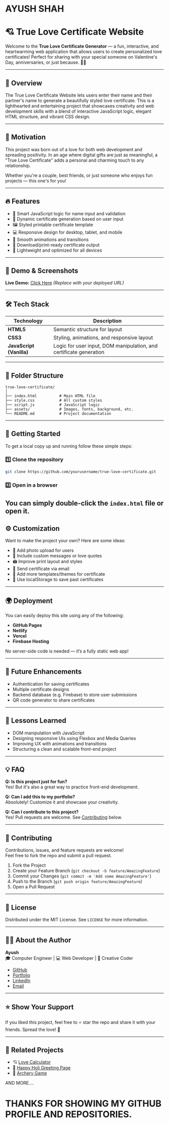 # AYUSH SHAH #

# 💘 True Love Certificate Website

Welcome to the **True Love Certificate Generator** — a fun, interactive, and heartwarming web application that allows users to create personalized love certificates! Perfect for sharing with your special someone on Valentine's Day, anniversaries, or just because. 💑💖

---

## 🧡 Overview

The True Love Certificate Website lets users enter their name and their partner's name to generate a beautifully styled love certificate. This is a lighthearted and entertaining project that showcases creativity and web development skills with a blend of interactive JavaScript logic, elegant HTML structure, and vibrant CSS design.

---

## 🎯 Motivation

This project was born out of a love for both web development and spreading positivity. In an age where digital gifts are just as meaningful, a "True Love Certificate" adds a personal and charming touch to any relationship.

Whether you're a couple, best friends, or just someone who enjoys fun projects — this one's for you!

---

## 🔥 Features

- 🧠 Smart JavaScript logic for name input and validation
- 💞 Dynamic certificate generation based on user input
- 🖼️ Styled printable certificate template
- 💻 Responsive design for desktop, tablet, and mobile
- 🌈 Smooth animations and transitions
- 🎁 Download/print-ready certificate output
- 📱 Lightweight and optimized for all devices

---

## 📸 Demo & Screenshots

**Live Demo:** [Click Here](#) *(Replace with your deployed URL)*

---

## 🛠️ Tech Stack

| Technology | Description |
|------------|-------------|
| **HTML5**  | Semantic structure for layout |
| **CSS3**   | Styling, animations, and responsive layout |
| **JavaScript (Vanilla)** | Logic for user input, DOM manipulation, and certificate generation |

---

## 📁 Folder Structure

```
true-love-certificate/
│
├── index.html          # Main HTML file
├── style.css           # All custom styles
├── script.js           # JavaScript logic
├── assets/             # Images, fonts, background, etc.
└── README.md           # Project documentation
```

---

## 🚀 Getting Started

To get a local copy up and running follow these simple steps:

### 1️⃣ Clone the repository

```bash
git clone https://github.com/yourusername/true-love-certificate.git
```

### 2️⃣ Open in a browser

You can simply double-click the `index.html` file or open it.
---

## ⚙️ Customization

Want to make the project your own? Here are some ideas:

- 🔧 Add photo upload for users
- 💬 Include custom messages or love quotes
- 🖨️ Improve print layout and styles
- 📧 Send certificate via email
- 🎨 Add more templates/themes for certificate
- 🎯 Use localStorage to save past certificates

---

## 🌍 Deployment

You can easily deploy this site using any of the following:

- **GitHub Pages**
- **Netlify**
- **Vercel**
- **Firebase Hosting**

No server-side code is needed — it’s a fully static web app!

---

## 🧪 Future Enhancements

- Authentication for saving certificates
- Multiple certificate designs
- Backend database (e.g. Firebase) to store user submissions
- QR code generator to share certificates

---

## 🧠 Lessons Learned

- DOM manipulation with JavaScript
- Designing responsive UIs using Flexbox and Media Queries
- Improving UX with animations and transitions
- Structuring a clean and scalable front-end project

---

## 💡 FAQ

**Q: Is this project just for fun?**  
Yes! But it's also a great way to practice front-end development.

**Q: Can I add this to my portfolio?**  
Absolutely! Customize it and showcase your creativity.

**Q: Can I contribute to this project?**  
Yes! Pull requests are welcome. See [Contributing](#-contributing) below.

---

## 🤝 Contributing

Contributions, issues, and feature requests are welcome!  
Feel free to fork the repo and submit a pull request.

1. Fork the Project  
2. Create your Feature Branch (`git checkout -b feature/AmazingFeature`)  
3. Commit your Changes (`git commit -m 'Add some AmazingFeature'`)  
4. Push to the Branch (`git push origin feature/AmazingFeature`)  
5. Open a Pull Request  

---

## 📃 License

Distributed under the MIT License. See `LICENSE` for more information.

---

## 🙋‍♂️ About the Author

**Ayush**  
🎓 Computer Engineer | 💻 Web Developer | 🎯 Creative Coder

- [GitHub](https://github.com/ayushshah-py)
- [Portfolio](https://ayush-shah.in/)
- [LinkedIn](https://www.linkedin.com/in/ayush-shah-937937265?originalSubdomain=in)
- [Email](mailto:ayushs1904@gmail.conm)

---

## ⭐ Show Your Support

If you liked this project, feel free to ⭐ star the repo and share it with your friends. Spread the love! 💖

---

## 📌 Related Projects

- 💘 [Love Calculator](https://github.com/ayushshah-py/LOVE_CALCULATOR.git)
- 🌈 [Happy Holi Greeting Page](https://github.com/ayushshah-py/HAPPY_HOLI.git)
- 🏹 [Archery Game](https://github.com/ayushshah-py/ARCHERY-GAME-.git)

AND MORE.... 

# THANKS FOR SHOWING MY GITHUB PROFILE AND REPOSITORIES. 
